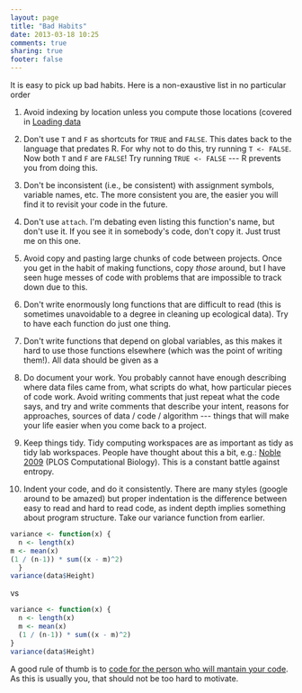 ```yaml
---
layout: page
title: "Bad Habits"
date: 2013-03-18 10:25
comments: true
sharing: true
footer: false
---
```


It is easy to pick up bad habits.  Here is a non-exaustive list in no
particular order

1. Avoid indexing by location unless you compute those locations
(covered in [Loading data](loading-data.html)

2. Don't use `T` and `F` as shortcuts for `TRUE` and `FALSE`.  This
   dates back to the language that predates R.  For why not to do
   this, try running `T <- FALSE`.  Now both `T` and `F` are `FALSE`!
   Try running `TRUE <- FALSE` --- R prevents you from doing this.
   
3. Don't be inconsistent (i.e., be consistent) with assignment
   symbols, variable names, etc.  The more consistent you are, the
   easier you will find it to revisit your code in the future.
   
4. Don't use `attach`.  I'm debating even listing this function's
   name, but don't use it.  If you see it in somebody's code, don't
   copy it.  Just trust me on this one.
   
5. Avoid copy and pasting large chunks of code between projects.  Once
   you get in the habit of making functions, copy *those* around, but
   I have seen huge messes of code with problems that are impossible
   to track down due to this.
   
6. Don't write enormously long functions that are difficult to read
   (this is sometimes unavoidable to a degree in cleaning up
   ecological data).  Try to have each function do just one thing.
   
7. Don't write functions that depend on global variables, as this
   makes it hard to use those functions elsewhere (which was the point
   of writing them!).  All data should be given as a
   
8. Do document your work.  You probably cannot have enough describing
   where data files came from, what scripts do what, how particular
   pieces of code work.  Avoid writing comments that just repeat what
   the code says, and try and write comments that describe your
   intent, reasons for approaches, sources of data / code / algorithm
   --- things that will make your life easier when you come back to a
   project.
   
9. Keep things tidy.  Tidy computing workspaces are as important as
   tidy as tidy lab workspaces.  People have thought about this a bit,
   e.g.: [Noble 2009](http://dx.doi.org/10.1371/journal.pcbi.1000424)
   (PLOS Computational Biology).  This is a constant battle against
   entropy.
   
10. Indent your code, and do it consistently.  There are many styles
   (google around to be amazed) but proper indentation is the
   difference between easy to read and hard to read code, as indent
   depth implies something about program structure.  Take our variance
   function from earlier.
   
```r
variance <- function(x) {
  n <- length(x)
m <- mean(x)
(1 / (n-1)) * sum((x - m)^2)
  }
variance(data$Height)
```
vs
```r
variance <- function(x) {
  n <- length(x)
  m <- mean(x)
  (1 / (n-1)) * sum((x - m)^2)
}
variance(data$Height)
```

A good rule of thumb is to
[code for the person who will mantain your code](http://c2.com/cgi/wiki?CodeForTheMaintainer).
As this is usually you, that should not be too hard to motivate.
